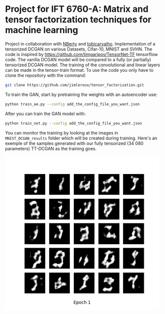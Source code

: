 # Project for IFT 6760-A: Matrix and tensor factorization techniques for machine learning 
Project in collaboration with [NBerty](https://github.com/NBerty) and [tobicarvalho](https://github.com/tobicarvalho). Implementation of a tensorized DCGAN on various Datasets, Cifar-10, MNIST and SVHN. The code is inspired by https://github.com/timgaripov/TensorNet-TF tensorflow code. The vanilla DCGAN model will be compared to a fully (or partially) tensorized DCGAN model. The training of the convolutional and linear layers can be made in the tensor-train format. To use the code you only have to clone the repository with the command:

```bash
git clone https://github.com/jimleroux/tensor_factorization.git
```

To train the GAN, start by pretraining the weights with an autoencoder use:    

```bash
python train_ae.py --config add_the_config_file_you_want.json
```  

After you can train the GAN model with:

```bash
python train_net.py --config add_the_config_file_you_want.json
```

You can monitor the training by looking at the images in `MNIST_DCGAN_results` folder which will be created during training. Here's an exemple of the samples generated with our fully tensorized (34 080 parameters) TT-DCGAN as the training goes.

![](MNIST_DCGAN_results/full_tt_ttfc/generation_animation.gif)
